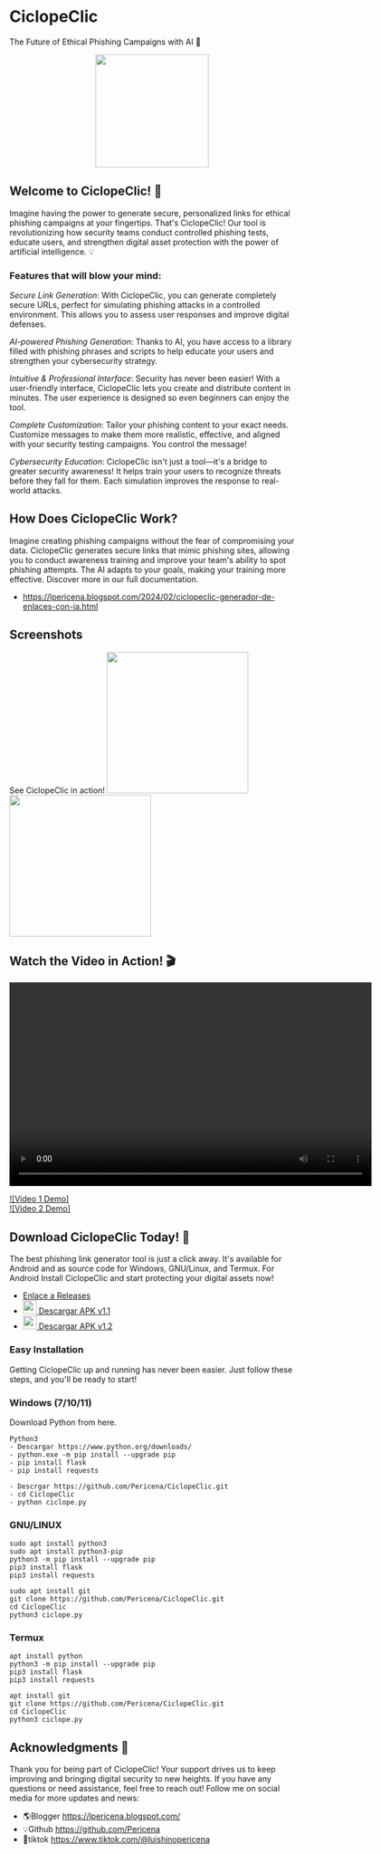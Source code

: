 # CiclopeClic
  The Future of Ethical Phishing Campaigns with AI 🚀
     
<p align="center">
  <a href="https://lpericena.blogspot.com/2024/02/ciclopeclic-generador-de-enlaces-con-ia.html">
    <img src="https://raw.githubusercontent.com/Pericena/CiclopeClic/main/img/512x512.png" width=200"/>
  </a>
</p>



## Welcome to CiclopeClic! 🔐

Imagine having the power to generate secure, personalized links for ethical phishing campaigns at your fingertips. That's CiclopeClic! Our tool is revolutionizing how security teams conduct controlled phishing tests, educate users, and strengthen digital asset protection with the power of artificial intelligence. 💡

### Features that will blow your mind:

*Secure Link Generation*:
With CiclopeClic, you can generate completely secure URLs, perfect for simulating phishing attacks in a controlled environment. This allows you to assess user responses and improve digital defenses.

*AI-powered Phishing Generation*:
Thanks to AI, you have access to a library filled with phishing phrases and scripts to help educate your users and strengthen your cybersecurity strategy.

*Intuitive & Professional Interface*:
Security has never been easier! With a user-friendly interface, CiclopeClic lets you create and distribute content in minutes. The user experience is designed so even beginners can enjoy the tool.

*Complete Customization*:
Tailor your phishing content to your exact needs. Customize messages to make them more realistic, effective, and aligned with your security testing campaigns. You control the message!

*Cybersecurity Education*:
CiclopeClic isn't just a tool—it's a bridge to greater security awareness! It helps train your users to recognize threats before they fall for them. Each simulation improves the response to real-world attacks.


## How Does CiclopeClic Work?
Imagine creating phishing campaigns without the fear of compromising your data. CiclopeClic generates secure links that mimic phishing sites, allowing you to conduct awareness training and improve your team's ability to spot phishing attempts. The AI adapts to your goals, making your training more effective.
Discover more in our full documentation.
- https://lpericena.blogspot.com/2024/02/ciclopeclic-generador-de-enlaces-con-ia.html

## Screenshots
See CiclopeClic in action!
[<img src="https://raw.githubusercontent.com/Pericena/CiclopeClic/main/img/screencapture/screencapture-1.png" width="250"/>](https://lpericena.blogspot.com/2024/02/ciclopeclic-generador-de-enlaces-con-ia.html)
[<img src="https://raw.githubusercontent.com/Pericena/CiclopeClic/main/img/screencapture/screencapture-2.png" width="250"/>](https://lpericena.blogspot.com/2024/02/ciclopeclic-generador-de-enlaces-con-ia.html)

## Watch the Video in Action! 🎬

<video width="640" height="360" controls>
  <source src="URL_DEL_VIDEO.mp4" type="video/mp4">
  Tu navegador no admite la reproducción de video.
</video>

[![Video 1 Demo]](https://www.facebook.com/reel/1147303589968917)  
[![Video 2 Demo]](https://www.facebook.com/reel/1792474061216105)  

## Download CiclopeClic Today! 📲
The best phishing link generator tool is just a click away. It's available for Android and as source code for Windows, GNU/Linux, and Termux.
For Android
Install CiclopeClic and start protecting your digital assets now!

- [Enlace a Releases](https://github.com/Pericena/CiclopeClic/releases)
- [<img src="https://cdn-icons-png.flaticon.com/512/888/888839.png" width="24"/> Descargar APK v1.1](https://github.com/Pericena/CiclopeClic/releases/download/apk/CiclopeClic_1_1.0.apk)
- [<img src="https://cdn-icons-png.flaticon.com/512/888/888839.png" width="24"/> Descargar APK v1.2](https://github.com/Pericena/CiclopeClic/releases/download/apk%2Capp/CiclopeClic_1_1.0.apk)



### Easy Installation
Getting CiclopeClic up and running has never been easier. Just follow these steps, and you'll be ready to start!

### Windows (7/10/11)
Download Python from here.

```
Python3 
- Descargar https://www.python.org/downloads/
- python.exe -m pip install --upgrade pip
- pip install flask
- pip install requests

- Descrgar https://github.com/Pericena/CiclopeClic.git
- cd CiclopeClic
- python ciclope.py

```

### GNU/LINUX
```
sudo apt install python3
sudo apt install python3-pip
python3 -m pip install --upgrade pip
pip3 install flask
pip3 install requests

sudo apt install git
git clone https://github.com/Pericena/CiclopeClic.git
cd CiclopeClic
python3 ciclope.py
```

### Termux
```
apt install python
python3 -m pip install --upgrade pip
pip3 install flask
pip3 install requests

apt install git
git clone https://github.com/Pericena/CiclopeClic.git
cd CiclopeClic
python3 ciclope.py
```
## Acknowledgments 🙏
Thank you for being part of CiclopeClic! Your support drives us to keep improving and bringing digital security to new heights. If you have any questions or need assistance, feel free to reach out!
Follow me on social media for more updates and news:
- 🌎Blogger        https://lpericena.blogspot.com/
- 💡Github         https://github.com/Pericena
- 🐤tiktok         https://www.tiktok.com/@luishinopericena
